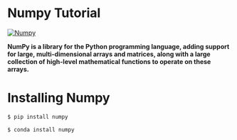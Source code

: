 # Numpy Tutorial

[![Numpy](https://miro.medium.com/max/765/1*cyXCE-JcBelTyrK-58w6_Q.png)](https://numpy.org/)

__NumPy is a library for the Python programming language, adding support for large, multi-dimensional arrays and matrices, along with a large collection of high-level mathematical functions to operate on these arrays.__

# Installing Numpy

```sh
$ pip install numpy
```
```sh
$ conda install numpy
```



